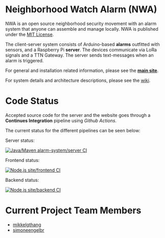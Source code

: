 # Neighborhood Watch Alarm (NWA)
NWA is an open source neighborhood security movement with an alarm system that anyone can assemble and manage locally. NWA is published under the [MIT License](https://github.com/neighborhood-watch-alarm/nwa/blob/master/LICENSE).

The client-server system consists of Arduino-based **alarms** outfitted with sensors, and a Raspberry Pi **server**. The devices communicate via LoRa signals and a TTN Gateway. The server sends text-messages when an alarm is triggered.

For general and installation related information, please see the [**main site**](https://nwa-site.herokuapp.com/).

For system details and architecture descriptions, please see the [wiki](https://github.com/neighborhood-watch-alarm/nwa/wiki).

# Code Status

Accepted source code for the server and the website goes through a **Continues Integration** pipeline using *Github Actions*.

The current status for the different pipelines can be seen below:

Server status:

[![Java/Maven alarm-system/server CI](https://github.com/ff-frederiksen/Neighbourhood-Watch/workflows/Java/Maven%20alarm-system/server%20CI/badge.svg)](https://github.com/ff-frederiksen/Neighbourhood-Watch/actions?query=workflow%3A%22Java%2FMaven+alarm-system%2Fserver+CI%22)

Frontend status:

[![Node.js site/frontend CI](https://github.com/simoneengelbr/nwa/workflows/Node.js%20site/frontend%20CI/badge.svg)](https://github.com/neighborhood-watch-alarm/nwa/actions?query=workflow%3A%22Node.js+site%2Ffrontend+CI%22)

Backend status:

[![Node.js site/backend CI](https://github.com/simoneengelbr/nwa/workflows/Node.js%20site/backend%20CI/badge.svg)](https://github.com/neighborhood-watch-alarm/nwa/actions?query=workflow%3A%22Node.js+site%2Fbackend+CI%22)


# Current Project Team Members
* [mikkelgthang](https://github.com/mikkelgthang)
* [simoneengelbr](https://github.com/simoneengelbr)
